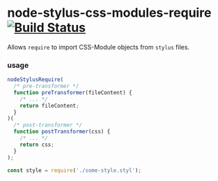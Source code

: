 # node-stylus-css-modules-require [![Build Status](https://travis-ci.org/JoelRoxell/node-stylus-css-modules-require.svg?branch=master)](https://travis-ci.org/JoelRoxell/node-stylus-css-modules-require)

Allows `require` to import CSS-Module objects from `stylus` files.

### usage
```javascript
nodeStylusRequire(
  /* pre-transformer */
  function preTransformer(fileContent) {
    /* ... */
    return fileContent;
  }
)(
  /* post-transformer */
  function postTransformer(css) {
    /* ... */
    return css;
  }
);

const style = require('./some-style.styl');

```
